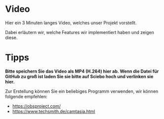 # Video
Hier ein 3 Minuten langes Video, welches unser Projekt vorstellt. 

Dabei erläutern wir, welche Features wir implementiert haben und zeigen diese.


# Tipps
**Bitte speichern Sie das Video als MP4 (H.264) hier ab. Wenn die Datei für GitHub zu groß ist laden Sie sie bitte auf Sciebo hoch und verlinken sie hier.**

Zur Erstellung können Sie ein beliebiges Programm verwenden, wir können folgende empfehlen:
- https://obsproject.com/
- https://www.techsmith.de/camtasia.html
